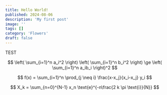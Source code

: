```yaml
---
title: Hello World!
published: 2024-08-06
description: 'My first post'
image: ''
tags: []
category: 'Flowers'
draft: false 
---
```


TEST

$$
\left( \sum_{i=1}^n a_i^2 \right) \left( \sum_{i=1}^n b_i^2 \right) \ge \left( \sum_{i=1}^n a_ib_i \right)^2
$$


$$
f(x) = \sum_{i=1}^n \prod_{j \neq i} \frac{x-x_j}{x_i-x_j} y_i
$$

$$
X_k = \sum_{n=0}^{N-1} x_n \text{e}^{-n\frac{2 k \pi \text{i}}{N}}
$$